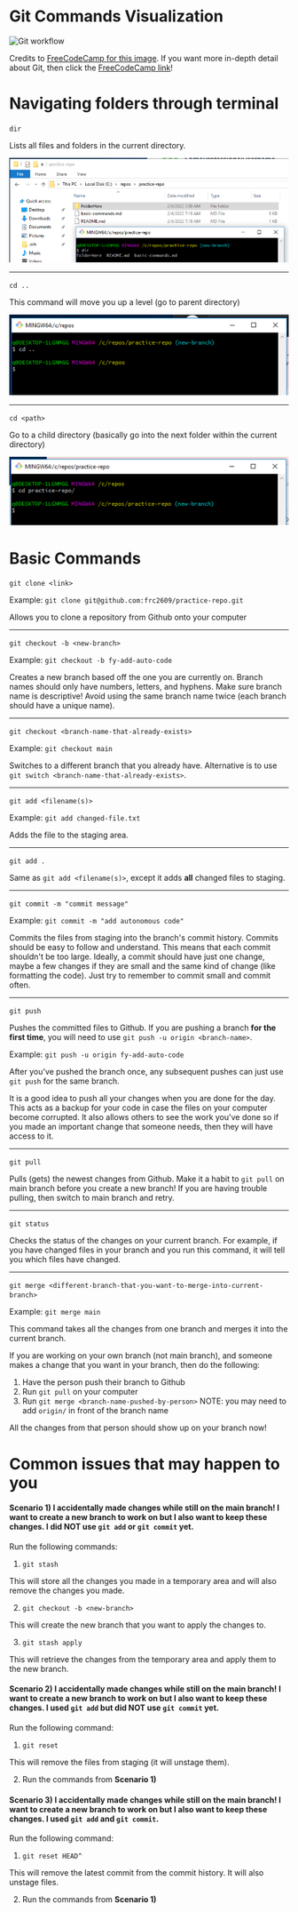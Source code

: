 # Git Commands Visualization

![Git workflow](https://cdn-media-1.freecodecamp.org/images/1*iL2J8k4ygQlg3xriKGimbQ.png)

Credits to [FreeCodeCamp for this image](https://www.freecodecamp.org/news/learn-the-basics-of-git-in-under-10-minutes-da548267cc91/). If you want more in-depth detail about Git, then click the [FreeCodeCamp link](https://www.freecodecamp.org/news/learn-the-basics-of-git-in-under-10-minutes-da548267cc91/)!

# Navigating folders through terminal

`dir`

Lists all files and folders in the current directory.

![dir command](./images/dir.png)

---

`cd ..`

This command will move you up a level (go to parent directory)

![cd .. command](./images/goto-parent.PNG)

---

`cd <path>`

Go to a child directory (basically go into the next folder within the current directory)

![cd <path> command](./images/goto-child.PNG)

# Basic Commands

`git clone <link>`

Example: `git clone git@github.com:frc2609/practice-repo.git`

Allows you to clone a repository from Github onto your computer

---

`git checkout -b <new-branch>`

Example: `git checkout -b fy-add-auto-code`

Creates a new branch based off the one you are currently on. Branch names should only have numbers, letters, and hyphens. 
Make sure branch name is descriptive! Avoid using the same branch name twice (each branch should have a unique name).

---

`git checkout <branch-name-that-already-exists>`

Example: `git checkout main`

Switches to a different branch that you already have. Alternative is to use `git switch <branch-name-that-already-exists>`.

---

`git add <filename(s)>`

Example: `git add changed-file.txt`

Adds the file to the staging area.

---

`git add .`

Same as `git add <filename(s)>`, except it adds **all** changed files to staging.

---

`git commit -m "commit message"`

Example: `git commit -m "add autonomous code"`

Commits the files from staging into the branch's commit history. Commits should be easy to follow and understand. This means that each commit shouldn't be too large. 
Ideally, a commit should have just one change, maybe a few changes if they are small and the same kind of change (like formatting the code). Just try to remember to commit small and commit often.

---

`git push`

Pushes the committed files to Github. If you are pushing a branch **for the first time**, you will need to use `git push -u origin <branch-name>`.

Example: `git push -u origin fy-add-auto-code`

After you've pushed the branch once, any subsequent pushes can just use `git push` for the same branch.

It is a good idea to push all your changes when you are done for the day. This acts as a backup for your code in case the files on your computer become corrupted. It also allows others to see the work you've done so if you made an important change that someone needs, then they will have access to it.

---

`git pull`

Pulls (gets) the newest changes from Github. Make it a habit to `git pull` on main branch before you create a new branch! If you are having trouble pulling, then switch to main branch and retry.

---

`git status`

Checks the status of the changes on your current branch. For example, if you have changed files in your branch and you run this command, it will tell you which files have changed.

---

`git merge <different-branch-that-you-want-to-merge-into-current-branch>`

Example: `git merge main`

This command takes all the changes from one branch and merges it into the current branch.

If you are working on your own branch (not main branch), and someone makes a change that you want in your branch, then do the following:

1. Have the person push their branch to Github
2. Run `git pull` on your computer
3. Run `git merge <branch-name-pushed-by-person>` NOTE: you may need to add `origin/` in front of the branch name

All the changes from that person should show up on your branch now!

# Common issues that may happen to you

#### Scenario 1) I accidentally made changes while still on the main branch! I want to create a new branch to work on but I also want to keep these changes. I did NOT use `git add` or `git commit` yet.

Run the following commands:

1. `git stash` 

This will store all the changes you made in a temporary area and will also remove the changes you made.

2. `git checkout -b <new-branch>`

This will create the new branch that you want to apply the changes to.

3. `git stash apply`

This will retrieve the changes from the temporary area and apply them to the new branch.

#### Scenario 2) I accidentally made changes while still on the main branch! I want to create a new branch to work on but I also want to keep these changes. I used `git add` but did NOT use `git commit` yet.

Run the following command:

1. `git reset` 

This will remove the files from staging (it will unstage them).

2. Run the commands from **Scenario 1)**

#### Scenario 3) I accidentally made changes while still on the main branch! I want to create a new branch to work on but I also want to keep these changes. I used `git add` and `git commit`.

Run the following command:

1. `git reset HEAD^` 

This will remove the latest commit from the commit history. It will also unstage files.

2. Run the commands from **Scenario 1)**
